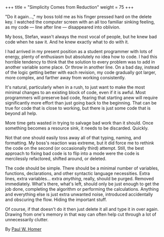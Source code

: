 +++
title = "Simplicity Comes from Reduction"
weight = 75
+++

"Do it again...," my boss told me as his finger pressed hard on the delete key. I watched the computer screen with an all too familiar sinking feeling, as my code — line after line — disappeared into oblivion.

My boss, Stefan, wasn't always the most vocal of people, but he knew bad code when he saw it. And he knew exactly what to do with it.

I had arrived in my present position as a student programmer with lots of energy, plenty of enthusiasm but absolutely no idea how to code. I had this horrible tendency to think that the solution to every problem was to add in another variable some place. Or throw in another line. On a bad day, instead of the logic getting better with each revision, my code gradually got larger, more complex, and farther away from working consistently.

It's natural, particularly when in a rush, to just want to make the most minimal changes to an existing block of code, even if it is awful. Most programmers will preserve bad code, fearing that starting anew will require significantly more effort than just going back to the beginning. That can be true for code that is close to working, but there is just some code that is beyond all help.

More time gets wasted in trying to salvage bad work than it should. Once something becomes a resource sink, it needs to be discarded. Quickly.

Not that one should easily toss away all of that typing, naming, and formatting. My boss's reaction was extreme, but it did force me to rethink the code on the second (or occasionally third) attempt. Still, the best approach to fixing bad code is to flip into a mode were the code is mercilessly refactored, shifted around, or deleted.

The code should be simple. There should be a minimal number of variables, functions, declarations, and other syntactic language necessities. Extra lines, extra variables... extra *anything*, really, should be purged. Removed immediately. What's there, what's left, should only be just enough to get the job done, completing the algorithm or performing the calculations. Anything and everything else is just extra unwanted noise, introduced accidentally and obscuring the flow. Hiding the important stuff.

Of course, if that doesn't do it then just delete it all and type it in over again. Drawing from one's memory in that way can often help cut through a lot of unnecessarily clutter.

By [Paul W. Homer](http://programmer.97things.oreilly.com/wiki/index.php/Paul_W._Homer)
